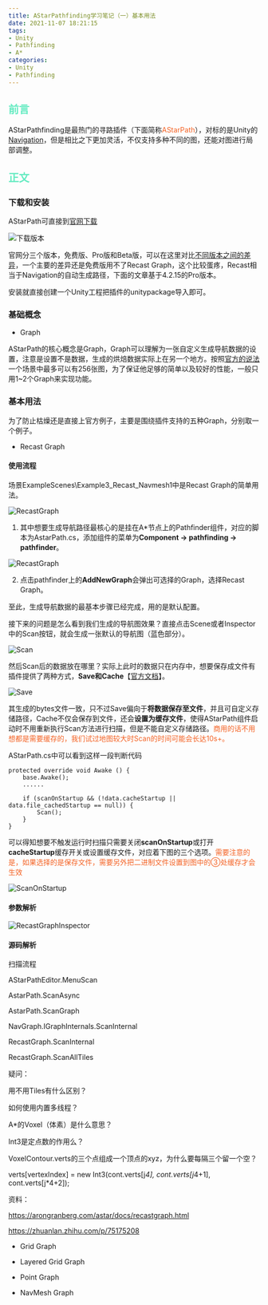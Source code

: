 ```yaml
---
title: AStarPathfinding学习笔记（一）基本用法
date: 2021-11-07 18:21:15
tags:
- Unity
- Pathfinding
- A*
categories:
- Unity
- Pathfinding
---
```


## <font color=#64EBC1>前言</font>

AStarPathfinding是最热门的寻路插件（下面简称<font color=#F46224>AStarPath</font>），对标的是Unity的[Navigation](https://docs.unity.cn/cn/2019.4/Manual/Navigation.html)，但是相比之下更加灵活，不仅支持多种不同的图，还能对图进行局部调整。

## <font color=#64EBC1>正文</font>

### 下载和安装

AStarPath可直接到[官网下载](https://arongranberg.com/astar/download)

![下载版本](下载版本.png)

官网分三个版本，免费版、Pro版和Beta版，可以在这里对比[不同版本之间的差异](https://arongranberg.com/astar/freevspro)，一个主要的差异还是免费版用不了Recast Graph，这个比较蛋疼，Recast相当于Navigation的自动生成路径，下面的文章基于4.2.15的Pro版本。

安装就直接创建一个Unity工程把插件的unitypackage导入即可。

<!-- more -->

### 基础概念

- Graph

AStarPath的核心概念是Graph，Graph可以理解为一张自定义生成导航数据的设置，注意是设置不是数据，生成的烘焙数据实际上在另一个地方。按照[官方的说法](https://arongranberg.com/astar/docs/getstarted.html)一个场景中最多可以有256张图，为了保证他足够的简单以及较好的性能，一般只用1~2个Graph来实现功能。

### 基本用法

为了防止枯燥还是直接上官方例子，主要是围绕插件支持的五种Graph，分别取一个例子。

- Recast Graph

#### 使用流程

场景ExampleScenes\Example3_Recast_Navmesh1中是Recast Graph的简单用法。

![RecastGraph](RecastGraph.png)

1. 其中想要生成导航路径最核心的是挂在A*节点上的Pathfinder组件，对应的脚本为AstarPath.cs，添加组件的菜单为**Component -> pathfinding -> pathfinder**。

![RecastGraph](AddNewGraph.png)

2. 点击pathfinder上的**AddNewGraph**会弹出可选择的Graph，选择Recast Graph。

至此，生成导航数据的最基本步骤已经完成，用的是默认配置。

接下来的问题是怎么看到我们生成的导航图效果？直接点击Scene或者Inspector中的Scan按钮，就会生成一张默认的导航图（蓝色部分）。

![Scan](Scan.png)

然后Scan后的数据放在哪里？实际上此时的数据只在内存中，想要保存成文件有插件提供了两种方式，**Save和Cache**【[官方文档](https://arongranberg.com/astar/docs/saveloadgraphs.html)】。

![Save](Save.png)

其生成的bytes文件一致，只不过Save偏向于**将数据保存至文件**，并且可自定义存储路径，Cache不仅会保存到文件，还会**设置为缓存文件**，使得AStarPath组件启动时不用重新执行Scan方法进行扫描，但是不能自定义存储路径。<font color=#F46224>商用的话不用想都是需要缓存的，我们试过地图较大时Scan的时间可能会长达10s+。</font> 

AStarPath.cs中可以看到这样一段判断代码

```CSharp
protected override void Awake () {
	base.Awake();
	......

	if (scanOnStartup && (!data.cacheStartup || data.file_cachedStartup == null)) {
		Scan();
	}
}
```

可以得知想要不触发运行时扫描只需要关闭**scanOnStartup**或打开**cacheStartup**缓存开关或设置缓存文件，对应着下图的三个选项。<font color=#F46224>需要注意的是，如果选择的是保存文件，需要另外把二进制文件设置到图中的③处缓存才会生效</font>

![ScanOnStartup](ScanOnStartup.png)

#### 参数解析

![RecastGraphInspector](RecastGraphInspector.png)

#### 源码解析

扫描流程

AStarPathEditor.MenuScan

AstarPath.ScanAsync

AstarPath.ScanGraph

NavGraph.IGraphInternals.ScanInternal

RecastGraph.ScanInternal

RecastGraph.ScanAllTiles

疑问：

用不用Tiles有什么区别？

如何使用内置多线程？

A*的Voxel（体素）是什么意思？

Int3是定点数的作用么？

VoxelContour.verts的三个点组成一个顶点的xyz，为什么要每隔三个留一个空？

verts[vertexIndex] = new Int3(cont.verts[j*4], cont.verts[j*4+1], cont.verts[j*4+2]);

资料：

https://arongranberg.com/astar/docs/recastgraph.html

https://zhuanlan.zhihu.com/p/75175208


- Grid Graph

- Layered Grid Graph

- Point Graph

- NavMesh Graph

